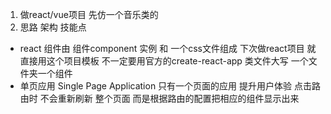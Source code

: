 1. 做react/vue项目 先仿一个音乐类的
2. 思路 架构 技能点

- react 组件由 组件component 实例 和 一个css文件组成
  下次做react项目 就直接用这个项目模板 不一定要用官方的create-react-app
  类文件大写 一个文件夹一个组件
- 单页应用 Single Page Application 只有一个页面的应用
  提升用户体验
  点击路由时 不会重新刷新 整个页面 而是根据路由的配置把相应的组件显示出来